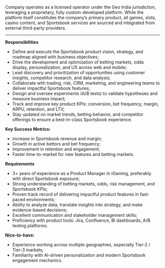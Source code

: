 Company operates as a licensed operator under the Geo India jurisdiction,
leveraging a proprietary, fully custom-developed platform. While the platform
itself constitutes the company’s primary product, all games, slots, casino
content, and Sportsbook services are sourced and integrated from external
third-party providers.

****

**Responsibilities**

  * Define and execute the Sportsbook product vision, strategy, and roadmap aligned with business objectives;
  * Drive the development and optimization of betting markets, odds display, personalization, and UX across web and mobile;
  * Lead discovery and prioritization of opportunities using customer insights, competitor research, and data analysis;
  * Collaborate with trading, risk, CRM, marketing, and engineering teams to deliver impactful Sportsbook features;
  * Design and oversee experiments (A/B tests) to validate hypotheses and measure business impact;
  * Track and improve key product KPIs: conversion, bet frequency, margin, ARPU, retention, and LTV;
  * Stay updated on market trends, betting behavior, and competitor offerings to ensure a best-in-class Sportsbook experience.

**Key Success Metrics:**

  * increase in Sportsbook revenue and margin;
  * Growth in active bettors and bet frequency;
  * Improvement in retention and engagement;
  * Faster time-to-market for new features and betting markets.

**Requirements**

  * 3+ years of experience as a Product Manager in iGaming, preferably with direct Sportsbook exposure;
  * Strong understanding of betting markets, odds, risk management, and Sportsbook KPIs;
  * Proven track record of delivering impactful product features in fast-paced environments;
  * Ability to analyze data, translate insights into strategy, and make evidence-based decisions;
  * Excellent communication and stakeholder management skills;
  * Proficiency with product tools: Jira, Confluence, BI dashboards, A/B testing platforms.

**Nice-to-have:**

  * Experience working across multiple geographies, especially Tier-2 / Tier-3 markets;
  * Familiarity with AI-driven personalization and modern Sportsbook engagement mechanics.